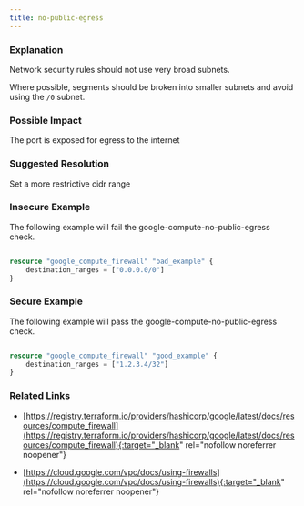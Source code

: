 ```yaml
---
title: no-public-egress
---
```


### Explanation


Network security rules should not use very broad subnets.

Where possible, segments should be broken into smaller subnets and avoid using the <code>/0</code> subnet.


### Possible Impact
The port is exposed for egress to the internet

### Suggested Resolution
Set a more restrictive cidr range


### Insecure Example

The following example will fail the google-compute-no-public-egress check.

```terraform

resource "google_compute_firewall" "bad_example" {
	destination_ranges = ["0.0.0.0/0"]
}
```



### Secure Example

The following example will pass the google-compute-no-public-egress check.

```terraform

resource "google_compute_firewall" "good_example" {
	destination_ranges = ["1.2.3.4/32"]
}
```




### Related Links


- [https://registry.terraform.io/providers/hashicorp/google/latest/docs/resources/compute_firewall](https://registry.terraform.io/providers/hashicorp/google/latest/docs/resources/compute_firewall){:target="_blank" rel="nofollow noreferrer noopener"}

- [https://cloud.google.com/vpc/docs/using-firewalls](https://cloud.google.com/vpc/docs/using-firewalls){:target="_blank" rel="nofollow noreferrer noopener"}


